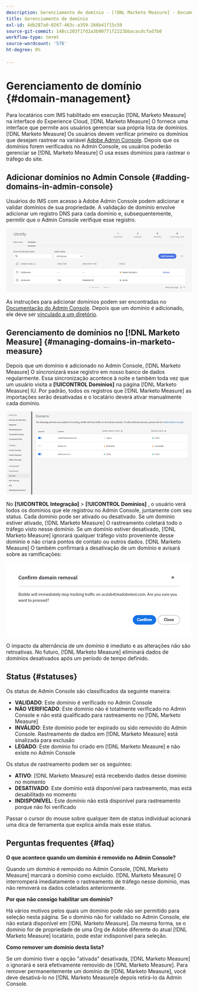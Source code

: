 ```yaml
---
description: Gerenciamento de domínio - [!DNL Marketo Measure] - Documentação do produto
title: Gerenciamento de domínio
exl-id: 4db287a0-0267-463c-a359-266b41f15c59
source-git-commit: 148cc203f1fd2a3b90771f2223bbacacdcfad7b0
workflow-type: tm+mt
source-wordcount: '576'
ht-degree: 0%

---
```


# Gerenciamento de domínio {#domain-management}

Para locatários com IMS habilitado em execução [!DNL Marketo Measure] na interface do Experience Cloud, [!DNL Marketo Measure] O fornece uma interface que permite aos usuários gerenciar sua própria lista de domínios. [!DNL Marketo Measure] Os usuários devem verificar primeiro os domínios que desejam rastrear na variável [Adobe Admin Console](https://adminconsole.adobe.com/). Depois que os domínios forem verificados no Admin Console, os usuários poderão gerenciar se [!DNL Marketo Measure] O usa esses domínios para rastrear o tráfego do site.

## Adicionar domínios no Admin Console {#adding-domains-in-admin-console}

Usuários do IMS com acesso à Adobe Admin Console podem adicionar e validar domínios de sua propriedade. A validação de domínio envolve adicionar um registro DNS para cada domínio e, subsequentemente, permitir que o Admin Console verifique esse registro.

![](assets/domain-management-1.png)

As instruções para adicionar domínios podem ser encontradas no [Documentação do Admin Console](https://helpx.adobe.com/enterprise/using/set-up-identity.html#setup-domains). Depois que um domínio é adicionado, ele deve ser [vinculado a um diretório](https://helpx.adobe.com/enterprise/using/set-up-identity.html#link-domains-to-directories).

## Gerenciamento de domínios no [!DNL Marketo Measure] {#managing-domains-in-marketo-measure}

Depois que um domínio é adicionado no Admin Console, [!DNL Marketo Measure] O sincronizará esse registro em nosso banco de dados regularmente. Essa sincronização acontece à noite e também toda vez que um usuário visita a **[!UICONTROL Domínios]** na página [!DNL Marketo Measure] IU. Por padrão, todos os registros que [!DNL Marketo Measure] as importações serão desativadas e o locatário deverá ativar manualmente cada domínio.

![](assets/domain-management-2.png)

No **[!UICONTROL Integração]** > **[!UICONTROL Domínios]** , o usuário verá todos os domínios que ele registrou no Admin Console, juntamente com seu status. Cada domínio pode ser ativado ou desativado. Se um domínio estiver ativado, [!DNL Marketo Measure] O rastreamento coletará todo o tráfego visto nesse domínio. Se um domínio estiver desativado, [!DNL Marketo Measure] ignorará qualquer tráfego visto proveniente desse domínio e não criará pontos de contato ou outros dados. [!DNL Marketo Measure] O também confirmará a desativação de um domínio e avisará sobre as ramificações:

![](assets/domain-management-3.png)

O impacto da alternância de um domínio é imediato e as alterações não são retroativas. No futuro, [!DNL Marketo Measure] eliminará dados de domínios desativados após um período de tempo definido.

## Status {#statuses}

Os status de Admin Console são classificados da seguinte maneira:

* **VALIDADO**: Este domínio é verificado no Admin Console
* **NÃO VERIFICADO**: Este domínio não é totalmente verificado no Admin Console e não está qualificado para rastreamento no [!DNL Marketo Measure]
* **INVÁLIDO**: Este domínio pode ter expirado ou sido removido do Admin Console. Rastreamento de dados em [!DNL Marketo Measure] está sinalizada para exclusão
* **LEGADO**: Este domínio foi criado em [!DNL Marketo Measure] e não existe no Admin Console

Os status de rastreamento podem ser os seguintes:

* **ATIVO**: [!DNL Marketo Measure] está recebendo dados desse domínio no momento
* **DESATIVADO**: Este domínio está disponível para rastreamento, mas está desabilitado no momento
* **INDISPONÍVEL**: Este domínio não está disponível para rastreamento porque não foi verificado

Passar o cursor do mouse sobre qualquer item de status individual acionará uma dica de ferramenta que explica ainda mais esse status.

## Perguntas frequentes {#faq}

**O que acontece quando um domínio é removido no Admin Console?**

Quando um domínio é removido no Admin Console, [!DNL Marketo Measure] marcará o domínio como excluído. [!DNL Marketo Measure] O interromperá imediatamente o rastreamento de tráfego nesse domínio, mas não removerá os dados coletados anteriormente.

**Por que não consigo habilitar um domínio?**

Há vários motivos pelos quais um domínio pode não ser permitido para seleção nesta página. Se o domínio não for validado no Admin Console, ele não estará disponível em [!DNL Marketo Measure]. Da mesma forma, se o domínio for de propriedade de uma Org de Adobe diferente do atual [!DNL Marketo Measure] locatário, pode estar indisponível para seleção.

**Como remover um domínio desta lista?**

Se um domínio tiver a opção &quot;ativada&quot; desativada, [!DNL Marketo Measure] o ignorará e será efetivamente removido de [!DNL Marketo Measure]. Para remover permanentemente um domínio de [!DNL Marketo Measure], você deve desativá-lo no [!DNL Marketo Measure]e depois retirá-lo da Admin Console.
